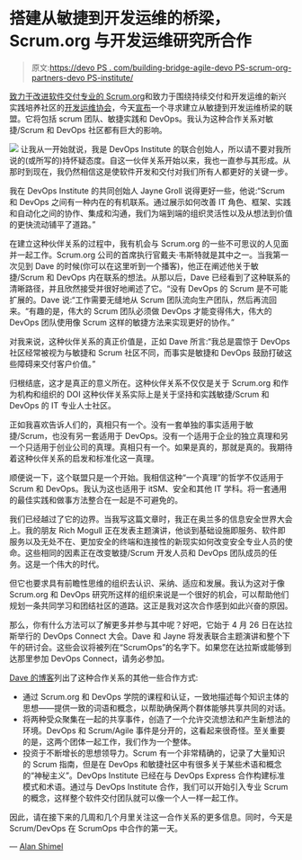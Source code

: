 # 搭建从敏捷到开发运维的桥梁，Scrum.org 与开发运维研究所合作

> 原文:[https://devo PS . com/building-bridge-agile-devo PS-scrum-org-partners-devo PS-institute/](https://devops.com/building-bridge-agile-devops-scrum-org-partners-devops-institute/)

[致力于改进软件交付专业的 Scrum.org](http://www.scrum.org)和致力于围绕持续交付和开发运维的新兴实践培养社区的[开发运维协会](http://www.devopsinstitute.com)，今天[宣布](https://www.scrum.org/resources/scrumorg-and-devops-institute-partner-transform-it-organizations-scrumops)一个寻求建立从敏捷到开发运维桥梁的联盟。它将包括 scrum 团队、敏捷实践和 DevOps。我认为这种合作关系对敏捷/Scrum 和 DevOps 社区都有巨大的影响。

[![](../Images/cf8049f5fdf2fd179eccf848fc32b3b5.png)](https://devops.com/wp-content/uploads/2017/04/logos.png) 让我从一开始就说，我是 DevOps Institute 的联合创始人，所以请不要对我所说的(或所写的)持怀疑态度。自这一伙伴关系开始以来，我也一直参与其形成。从那时到现在，我仍然相信这是使软件开发和交付对我们所有人都更好的关键一步。

我在 DevOps Institute 的共同创始人 Jayne Groll 说得更好一些，他说:“Scrum 和 DevOps 之间有一种内在的有机联系。通过展示如何改善 IT 角色、框架、实践和自动化之间的协作、集成和沟通，我们为端到端的组织灵活性以及从想法到价值的更快流动铺平了道路。”

在建立这种伙伴关系的过程中，我有机会与 Scrum.org 的一些不可思议的人见面并一起工作。Scrum.org 公司的首席执行官戴夫·韦斯特就是其中之一。当我第一次见到 Dave 的时候(你可以在这里听到一个播客)，他正在阐述他关于敏捷/Scrum 和 DevOps 内在联系的想法。从那以后，Dave 已经看到了这种联系的清晰路径，并且欣然接受并很好地阐述了它。“没有 DevOps 的 Scrum 是不可能扩展的。Dave 说:“工作需要无缝地从 Scrum 团队流向生产团队，然后再流回来。“有趣的是，伟大的 Scrum 团队必须做 DevOps 才能变得伟大，伟大的 DevOps 团队使用像 Scrum 这样的敏捷方法来实现更好的协作。”

对我来说，这种伙伴关系的真正价值是，正如 Dave 所言:“我总是震惊于 DevOps 社区经常被视为与敏捷和 Scrum 社区不同，而事实是敏捷和 DevOps 鼓励打破这些障碍来交付客户价值。”

归根结底，这才是真正的意义所在。这种伙伴关系不仅仅是关于 Scrum.org 和作为机构和组织的 DOI 这种伙伴关系实际上是关于坚持和实践敏捷/Scrum 和 DevOps 的 IT 专业人士社区。

正如我喜欢告诉人们的，真相只有一个。没有一套单独的事实适用于敏捷/Scrum，也没有另一套适用于 DevOps。没有一个适用于企业的独立真理和另一个只适用于创业公司的真理。真相只有一个。如果是真的，那就是真的。我期待着这种伙伴关系的启发和标准化这一真理。

顺便说一下，这个联盟只是一个开始。我相信这种“一个真理”的哲学不仅适用于 Scrum 和 DevOps。我认为这也适用于 itSM、安全和其他 IT 学科。将一套通用的最佳实践和做事方法整合在一起是不可避免的。

我们已经越过了它的边界。当我写这篇文章时，我正在奥兰多的信息安全世界大会上。我的朋友 Rich Mogull 正在发表主题演讲，他谈到基础设施即服务、软件即服务以及无处不在、更加安全的终端和连接性的新现实如何改变安全专业人员的使命。这些相同的因素正在改变敏捷/Scrum 开发人员和 DevOps 团队成员的任务。这是一个伟大的时代。

但它也要求具有前瞻性思维的组织去认识、采纳、适应和发展。我认为这对于像 Scrum.org 和 DevOps 研究所这样的组织来说是一个很好的机会，可以帮助他们规划一条共同学习和团结社区的道路。这正是我对这次合作感到如此兴奋的原因。

那么，你有什么方法可以了解更多并参与其中呢？好吧，它始于 4 月 26 日在达拉斯举行的 DevOps Connect 大会。Dave 和 Jayne 将发表联合主题演讲和整个下午的研讨会。这些会议将被列在“ScrumOps”的名字下。如果您在达拉斯或能够到达那里参加 DevOps Connect，请务必参加。

[Dave 的博客](https://www.scrum.org/resources/blog/building-bridges-not-walls-scrum-and-devops-better-together)列出了这种合作关系的其他一些合作方式:

*   通过 Scrum.org 和 DevOps 学院的课程和认证，一致地描述每个知识主体的思想——提供一致的词语和概念，以帮助确保两个群体能够共享共同的对话。
*   将两种受众聚集在一起的共享事件，创造了一个允许交流想法和产生新想法的环境。DevOps 和 Scrum/Agile 事件是分开的，这看起来很奇怪。至关重要的是，这两个团体一起工作，我们作为一个整体。
*   投资于不断增长的思想领导力。Scrum 有一个非常精确的，记录了大量知识的 Scrum 指南，但是在 DevOps 和敏捷社区中有很多关于某些术语和概念的“神秘主义”。DevOps Institute 已经在与 DevOps Express 合作构建标准模式和术语。通过与 DevOps Institute 合作，我们可以开始引入专业 Scrum 的概念，这样整个软件交付团队就可以像一个人一样一起工作。

因此，请在接下来的几周和几个月里关注这一合作关系的更多信息。同时，今天是 Scrum/DevOps 在 ScrumOps 中合作的第一天。

— [Alan Shimel](https://devops.com/author/ashimmy/)